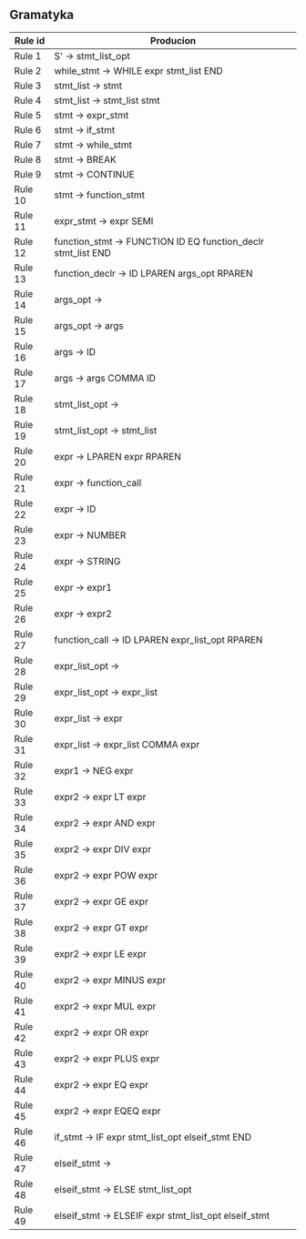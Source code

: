 ## Gramatyka

Rule id | Producion
-------|------------
Rule 1 | S' -> stmt_list_opt
Rule 2 | while_stmt -> WHILE expr stmt_list END
Rule 3 | stmt_list -> stmt
Rule 4 | stmt_list -> stmt_list stmt
Rule 5 | stmt -> expr_stmt
Rule 6 | stmt -> if_stmt
Rule 7 | stmt -> while_stmt
Rule 8 | stmt -> BREAK
Rule 9 | stmt -> CONTINUE
Rule 10| stmt -> function_stmt
Rule 11| expr_stmt -> expr SEMI
Rule 12| function_stmt -> FUNCTION ID EQ function_declr stmt_list END
Rule 13| function_declr -> ID LPAREN args_opt RPAREN
Rule 14| args_opt -> <empty>
Rule 15| args_opt -> args
Rule 16| args -> ID
Rule 17| args -> args COMMA ID
Rule 18| stmt_list_opt -> <empty>
Rule 19| stmt_list_opt -> stmt_list
Rule 20| expr -> LPAREN expr RPAREN
Rule 21| expr -> function_call
Rule 22| expr -> ID
Rule 23| expr -> NUMBER
Rule 24| expr -> STRING
Rule 25| expr -> expr1
Rule 26| expr -> expr2
Rule 27| function_call -> ID LPAREN expr_list_opt RPAREN
Rule 28| expr_list_opt -> <empty>
Rule 29| expr_list_opt -> expr_list
Rule 30| expr_list -> expr
Rule 31| expr_list -> expr_list COMMA expr
Rule 32| expr1 -> NEG expr
Rule 33| expr2 -> expr LT expr
Rule 34| expr2 -> expr AND expr
Rule 35| expr2 -> expr DIV expr
Rule 36| expr2 -> expr POW expr
Rule 37| expr2 -> expr GE expr
Rule 38| expr2 -> expr GT expr
Rule 39| expr2 -> expr LE expr
Rule 40| expr2 -> expr MINUS expr
Rule 41| expr2 -> expr MUL expr
Rule 42| expr2 -> expr OR expr
Rule 43| expr2 -> expr PLUS expr
Rule 44| expr2 -> expr EQ expr
Rule 45| expr2 -> expr EQEQ expr
Rule 46| if_stmt -> IF expr stmt_list_opt elseif_stmt END
Rule 47| elseif_stmt -> <empty>
Rule 48| elseif_stmt -> ELSE stmt_list_opt
Rule 49| elseif_stmt -> ELSEIF expr stmt_list_opt elseif_stmt